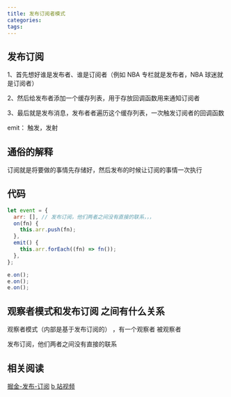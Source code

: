 ```yaml
---
title: 发布订阅者模式
categories:
tags:
---
```


## 发布订阅

1、首先想好谁是发布者、谁是订阅者（例如 NBA 专栏就是发布者，NBA 球迷就是订阅者）

2、然后给发布者添加一个缓存列表，用于存放回调函数用来通知订阅者

3、最后就是发布消息，发布者者遍历这个缓存列表，一次触发订阅者的回调函数

emit： 触发，发射

## 通俗的解释

订阅就是将要做的事情先存储好，然后发布的时候让订阅的事情一次执行

## 代码

```javascript
let event = {
  arr: [], // 发布订阅，他们两者之间没有直接的联系，，，
  on(fn) {
    this.arr.push(fn);
  },
  emit() {
    this.arr.forEach((fn) => fn());
  },
};

e.on();
e.on();
e.on();
```

## 观察者模式和发布订阅 之间有什么关系

观察者模式（内部是基于发布订阅的） ，有一个观察者 被观察者

发布订阅，他们两者之间没有直接的联系

## 相关阅读

[掘金-发布-订阅](https://juejin.im/post/6844903928413306887)
[b 站视频](https://www.bilibili.com/video/BV18C4y147t9?p=1)
